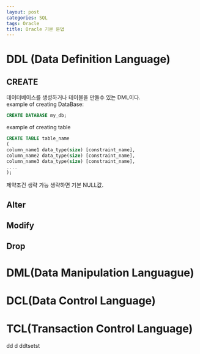 ```yaml
---
layout: post
categories: SQL
tags: Oracle
title: Oracle 기본 문법
---
```

# DDL (Data Definition Language)
## CREATE
데이터베이스를 생성하거나 테이블을 만들수 있는 DML이다.               
example of creating DataBase:
```sql
CREATE DATABASE my_db;
```
example of creating table
```sql
CREATE TABLE table_name
(
column_name1 data_type(size) [constraint_name],
column_name2 data_type(size) [constraint_name],
column_name3 data_type(size) [constraint_name],
....
);
```
제약조건 생략 가능 생략하면 기본 NULL값.

## Alter

## Modify

## Drop

# DML(Data Manipulation Languague)


# DCL(Data Control Language)

# TCL(Transaction Control Language)
dd
d
ddtsetst